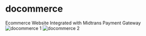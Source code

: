 # docommerce
Ecommerce Website Integrated with Midtrans Payment Gateway
![docommerce 1](https://user-images.githubusercontent.com/79618314/113009432-236ce280-91a2-11eb-93f5-5af7b7d64baf.png)
![docommerce 2](https://user-images.githubusercontent.com/79618314/113009467-2bc51d80-91a2-11eb-98d7-1306744aeff1.png)
